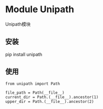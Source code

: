 
# Module Unipath 

Unipath模块

## 安装
pip install unipath

## 使用
```
from unipath import Path

file_path = Path(__file__)
current_dir = Path.(__file__).ancestor(1)
upper_dir = Path.(__file__).ancestor(2)

```

